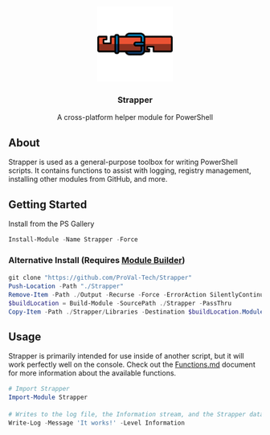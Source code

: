 <br />
<div align="center">
    <a href="https://github.com/ProVal-Tech/Strapper">
        <img src="res/img/strapper.png" alt="Logo" width="150" height="150">
    </a>
    <h3 align="center">Strapper</h3>
    <p align="center">
      A cross-platform helper module for PowerShell
    </p>
</div>

## About

Strapper is used as a general-purpose toolbox for writing PowerShell scripts. It contains functions to assist with logging, registry management, installing other modules from GitHub, and more.

## Getting Started

Install from the PS Gallery

```powershell
Install-Module -Name Strapper -Force
```

### Alternative Install (Requires [Module Builder](https://github.com/PoshCode/ModuleBuilder))

```powershell
git clone "https://github.com/ProVal-Tech/Strapper"
Push-Location -Path "./Strapper"
Remove-Item -Path ./Output -Recurse -Force -ErrorAction SilentlyContinue
$buildLocation = Build-Module -SourcePath ./Strapper -PassThru
Copy-Item -Path ./Strapper/Libraries -Destination $buildLocation.ModuleBase -Recurse
```

## Usage

Strapper is primarily intended for use inside of another script, but it will work perfectly well on the console. Check out the [Functions.md](./Functions.md) document for more information about the available functions.

```powershell
# Import Strapper
Import-Module Strapper

# Writes to the log file, the Information stream, and the Strapper database.
Write-Log -Message 'It works!' -Level Information
```
